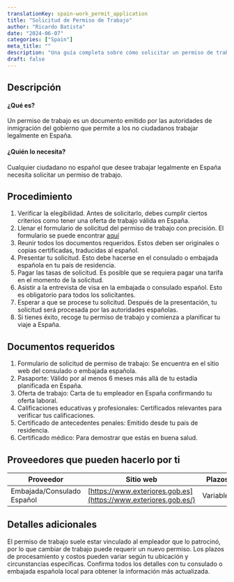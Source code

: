 ```yaml
---
translationKey: spain-work_permit_application
title: "Solicitud de Permiso de Trabajo"
author: "Ricardo Batista"
date: "2024-06-07"
categories: ["Spain"]
meta_title: ""
description: "Una guía completa sobre cómo solicitar un permiso de trabajo en España."
draft: false
---
```


## Descripción
#### ¿Qué es?
Un permiso de trabajo es un documento emitido por las autoridades de inmigración del gobierno que permite a los no ciudadanos trabajar legalmente en España.

#### ¿Quién lo necesita?
Cualquier ciudadano no español que desee trabajar legalmente en España necesita solicitar un permiso de trabajo.

## Procedimiento

1. Verificar la elegibilidad. Antes de solicitarlo, debes cumplir ciertos criterios como tener una oferta de trabajo válida en España.
2. Llenar el formulario de solicitud del permiso de trabajo con precisión. El formulario se puede encontrar [aquí](https://sede.empleo.gob.es/es/contenidosSede/generico.do?pagina=/sede_electronica/sede_central/ciudadanos/tarjetas/)
3. Reunir todos los documentos requeridos. Estos deben ser originales o copias certificadas, traducidas al español.
4. Presentar tu solicitud. Esto debe hacerse en el consulado o embajada española en tu país de residencia.
5. Pagar las tasas de solicitud. Es posible que se requiera pagar una tarifa en el momento de la solicitud.
6. Asistir a la entrevista de visa en la embajada o consulado español. Esto es obligatorio para todos los solicitantes.
7. Esperar a que se procese tu solicitud. Después de la presentación, tu solicitud será procesada por las autoridades españolas.
8. Si tienes éxito, recoge tu permiso de trabajo y comienza a planificar tu viaje a España.

## Documentos requeridos

1. Formulario de solicitud de permiso de trabajo: Se encuentra en el sitio web del consulado o embajada española.
2. Pasaporte: Válido por al menos 6 meses más allá de tu estadía planificada en España.
3. Oferta de trabajo: Carta de tu empleador en España confirmando tu oferta laboral.
4. Calificaciones educativas y profesionales: Certificados relevantes para verificar tus calificaciones.
5. Certificado de antecedentes penales: Emitido desde tu país de residencia.
6. Certificado médico: Para demostrar que estás en buena salud.

## Proveedores que pueden hacerlo por ti

| Proveedor        |     Sitio web     |     Plazos    |   Costo   |
| --------------- | --------------- |  :-------------: | :-------------: |
| Embajada/Consulado Español      |  [https://www.exteriores.gob.es](https://www.exteriores.gob.es/)       |      Variables      |        Variables       |

## Detalles adicionales

El permiso de trabajo suele estar vinculado al empleador que lo patrocinó, por lo que cambiar de trabajo puede requerir un nuevo permiso. Los plazos de procesamiento y costos pueden variar según tu ubicación y circunstancias específicas. Confirma todos los detalles con tu consulado o embajada española local para obtener la información más actualizada.